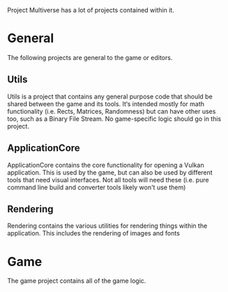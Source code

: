 Project Multiverse has a lot of projects contained within it.

# General
The following projects are general to the game or editors.

## Utils
Utils is a project that contains any general purpose code that should be shared between the game and its tools. It‘s intended mostly for math functionality (i.e. Rects, Matrices, Randomness) but can have other uses too, such as a Binary File Stream. No game-specific logic should go in this project.

## ApplicationCore
ApplicationCore contains the core functionality for opening a Vulkan application. This is used by the game, but can also be used by different tools that need visual interfaces. Not all tools will need these (i.e. pure command line build and converter tools likely won't use them)

## Rendering
Rendering contains the various utilities for rendering things within the application. This includes the rendering of images and fonts

# Game
The game project contains all of the game logic.